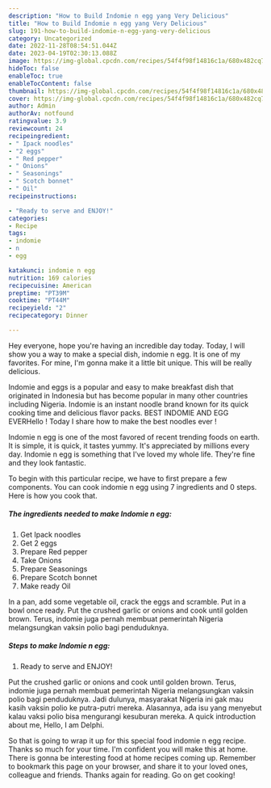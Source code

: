 ```yaml
---
description: "How to Build Indomie n egg yang Very Delicious"
title: "How to Build Indomie n egg yang Very Delicious"
slug: 191-how-to-build-indomie-n-egg-yang-very-delicious
category: Uncategorized
date: 2022-11-28T08:54:51.044Z
date: 2023-04-19T02:30:13.088Z
image: https://img-global.cpcdn.com/recipes/54f4f98f14816c1a/680x482cq70/indomie-n-egg-recipe-main-photo.jpg
hideToc: false
enableToc: true
enableTocContent: false
thumbnail: https://img-global.cpcdn.com/recipes/54f4f98f14816c1a/680x482cq70/indomie-n-egg-recipe-main-photo.jpg
cover: https://img-global.cpcdn.com/recipes/54f4f98f14816c1a/680x482cq70/indomie-n-egg-recipe-main-photo.jpg
author: Admin
authorAv: notfound
ratingvalue: 3.9
reviewcount: 24
recipeingredient:
- " Ipack noodles"
- "2 eggs"
- " Red pepper"
- " Onions"
- " Seasonings"
- " Scotch bonnet"
- " Oil"
recipeinstructions:

- "Ready to serve and ENJOY!"
categories:
- Recipe
tags:
- indomie
- n
- egg

katakunci: indomie n egg 
nutrition: 169 calories
recipecuisine: American
preptime: "PT39M"
cooktime: "PT44M"
recipeyield: "2"
recipecategory: Dinner

---
```



Hey everyone, hope you're having an incredible day today. Today, I will show you a way to make a special dish, indomie n egg. It is one of my favorites. For mine, I'm gonna make it a little bit unique. This will be really delicious.

Indomie and eggs is a popular and easy to make breakfast dish that originated in Indonesia but has become popular in many other countries including Nigeria. Indomie is an instant noodle brand known for its quick cooking time and delicious flavor packs. BEST INDOMIE AND EGG EVERHello ! Today I share how to make the best noodles ever !

Indomie n egg is one of the most favored of recent trending foods on earth. It is simple, it is quick, it tastes yummy. It's appreciated by millions every day. Indomie n egg is something that I've loved my whole life. They're fine and they look fantastic.


To begin with this particular recipe, we have to first prepare a few components. You can cook indomie n egg using 7 ingredients and 0 steps. Here is how you cook that.

<!--inarticleads1-->

##### The ingredients needed to make Indomie n egg:

1. Get  Ipack noodles
1. Get 2 eggs
1. Prepare  Red pepper
1. Take  Onions
1. Prepare  Seasonings
1. Prepare  Scotch bonnet
1. Make ready  Oil


In a pan, add some vegetable oil, crack the eggs and scramble. Put in a bowl once ready. Put the crushed garlic or onions and cook until golden brown. Terus, indomie juga pernah membuat pemerintah Nigeria melangsungkan vaksin polio bagi penduduknya. 

<!--inarticleads2-->

##### Steps to make Indomie n egg:


1. Ready to serve and ENJOY!

Put the crushed garlic or onions and cook until golden brown. Terus, indomie juga pernah membuat pemerintah Nigeria melangsungkan vaksin polio bagi penduduknya. Jadi dulunya, masyarakat Nigeria ini gak mau kasih vaksin polio ke putra-putri mereka. Alasannya, ada isu yang menyebut kalau vaksi polio bisa mengurangi kesuburan mereka. A quick introduction about me, Hello, I am Delphi. 

So that is going to wrap it up for this special food indomie n egg recipe. Thanks so much for your time. I'm confident you will make this at home. There is gonna be interesting food at home recipes coming up. Remember to bookmark this page on your browser, and share it to your loved ones, colleague and friends. Thanks again for reading. Go on get cooking!
